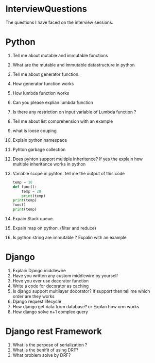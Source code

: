 # InterviewQuestions
The questions I have faced on the interview sessions. 



# Python
1. Tell me about mutable and immutable functions
2. What are the mutable and immutable datastructure in python 
3. Tell me about generator function. 
4. How generator function works 
5. How lumbda function works 
6. Can you please explian lumbda function 
7. Is there any restriction on input variable of Lumbda function ? 
8. Tell me about list comprehension with an example 
9. what is loose couping 
10. Explain python namespace 
11. Pyhton garbage collection 
12. Does pyhton support multiple inheritence? If yes the explain how multiple inheritance works in python 
13. Variable scope in pyhton. tell me the output of this code 
    ```python
    temp = 10
    def func():
        temp = 20
        print(temp)
    print(temp)
    func()
    print(temp)

    ```

14. Expain Stack queue. 
15. Expain map on python. (filter and reduce)
16. Is python string are immutable ? Expalin with an example 


# Django 
1. Explain Django middlewire 
2. Have you written any custom middlewire by yourself 
3. Hove you ever use decorator function 
4. Write a code for decorator as caching 
5. Is django support multilayer docorator? If support then tell me which order are they works 
6. Django request lifecycle 
7. How django get data from database? or Explan how orm works 
8. How django solve n+1 complex query 


# Django rest Framework
1. What is the perpose of serialization ? 
2. What is the benifit of using DRF? 
3. What problem solve by DRF? 
